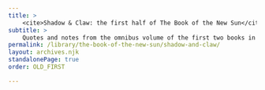 ```yaml
---
title: >
    <cite>Shadow & Claw: the first half of The Book of the New Sun</cite>
subtitle: >
    Quotes and notes from the omnibus volume of the first two books in Gene Wolfe’s masterpiece.
permalink: /library/the-book-of-the-new-sun/shadow-and-claw/
layout: archives.njk
standalonePage: true
order: OLD_FIRST

---
```

